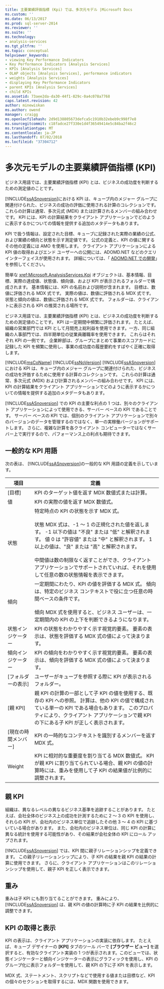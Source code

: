 ```yaml
---
title: 主要業績評価指標 (Kpi) では、多次元モデル |Microsoft Docs
ms.custom: ''
ms.date: 06/13/2017
ms.prod: sql-server-2014
ms.reviewer: ''
ms.suite: ''
ms.technology:
- analysis-services
ms.tgt_pltfrm: ''
ms.topic: conceptual
helpviewer_keywords:
- viewing Key Performance Indicators
- Key Performance Indicators [Analysis Services]
- KPIs [Analysis Services]
- OLAP objects [Analysis Services], performance indicators
- weights [Analysis Services]
- displaying Key Performance Indicators
- parent KPIs [Analysis Services]
- child KPIs
ms.assetid: 73aee2da-da30-44f1-829c-0a4c078a7768
caps.latest.revision: 42
author: minewiskan
ms.author: owend
manager: craigg
ms.openlocfilehash: 2d9d138805673defca5c1910b32ebeb9c998f7e8
ms.sourcegitcommit: c18fadce27f330e1d4f36549414e5c84ba2f46c2
ms.translationtype: MT
ms.contentlocale: ja-JP
ms.lasthandoff: 07/02/2018
ms.locfileid: "37304712"
---
```

# <a name="key-performance-indicators-kpis-in-multidimensional-models"></a>多次元モデルの主要業績評価指標 (KPI)
  ビジネス用語では、主要業績評価指標 (KPI) とは、ビジネスの成功度を判断するための測定値のことです。  
  
 [!INCLUDE[ssASnoversion](../../includes/ssasnoversion-md.md)]における KPI は、キューブ内のメジャー グループに関連付けられた、ビジネスの成功の評価に使用される計算のコレクションです。 これらの計算は通常、多次元式 (MDX) または計算されるメンバーの組み合わせです。 KPI には、KPI の計算結果をクライアント アプリケーションでどのように表示するかについての情報を提供する追加のメタデータもあります。  
  
 KPI で扱う情報は、設定された目標、キューブに記録された実際の業績の公式、および業績の傾向と状態を示す測定値です。 公式の定義と、KPI の値に関するその他の定義には AMO を使用します。 クライアント アプリケーションによる KPI 値の取得およびエンド ユーザーへの公開には、ADOMD.NET などのクエリ インターフェイスが使用されます。 詳細については、「 [ADOMD.NET での開発](adomd-net/developing-with-adomd-net.md)」を参照してください。  
  
 簡単な <xref:Microsoft.AnalysisServices.Kpi> オブジェクトは、基本情報、目標、実際の達成値、状態値、傾向値、および KPI が表示されるフォルダーで構成されます。 基本情報には、KPI の名前および説明が含まれます。 目標は、数値に評価される MDX 式です。 実際の値は、数値に評価される MDX 式です。 状態と傾向の値は、数値に評価される MDX 式です。 フォルダーは、クライアントに表示される KPI の推奨される場所です。  
  
 ビジネス用語では、主要業績評価指標 (KPI) とは、ビジネスの成功度を判断するための測定値のことです。 KPI は一定期間中頻繁に評価されます。 たとえば、組織の営業部門では KPI として月間売上総利益を使用できます。一方、同じ組織の人事部門では、四半期単位の従業員離職率を使用できます。 これらはそれぞれ KPI の一例です。 企業幹部は、グループにまとめて事業のスコアカードに記録した KPI を頻繁に使用し、事業の成功度の履歴要約をすばやく正確に取得します。  
  
  [!INCLUDE[msCoName](../../includes/msconame-md.md)] [!INCLUDE[ssNoVersion](../../includes/ssnoversion-md.md)] [!INCLUDE[ssASnoversion](../../includes/ssasnoversion-md.md)]における KPI は、キューブ内のメジャー グループに関連付けられた、ビジネスの成功を評価するために使用する計算のコレクションです。 これらの計算は通常、多次元式 (MDX) および計算されるメンバーの組み合わせです。 KPI には、KPI の計算結果をクライアント アプリケーションでどのように表示するかについての情報を提供する追加のメタデータもあります。  
  
 [!INCLUDE[ssASnoversion](../../includes/ssasnoversion-md.md)] での KPI の主要な利点の 1 つは、別々のクライアント アプリケーションによって使用できる、サーバー ベースの KPI であることです。 サーバー ベースの KPI では、個別のクライアント アプリケーションで別々のバージョンのデータを管理するのではなく、単一の実稼働バージョンがサポートします。 さらに、複雑な計算を各クライアント コンピューターではなくサーバー上で実行するので、パフォーマンス上の利点も期待できます。  
  
## <a name="common-kpi-terms"></a>一般的な KPI 用語  
 次の表は、 [!INCLUDE[ssASnoversion](../../includes/ssasnoversion-md.md)]の一般的な KPI 用語の定義を示しています。  
  
|項目|定義|  
|----------|----------------|  
|[目標]|KPI のターゲット値を返す MDX 数値式または計算。|  
|値|KPI の実際の値を返す MDX 数値式。|  
|状態|特定時点の KPI の状態を示す MDX 式。<br /><br /> 状態 MDX 式は、-1 ～ 1 の正規化された値を返します。 -1 以下の値は "不良" または "低" と解釈されます。 値 0 は "許容値" または "中" と解釈されます。 1 以上の値は、"良" または "高" と解釈されます。<br /><br /> 中間値は数の制限なく返すことができ、クライアント アプリケーションでサポートされていれば、それを使用して任意の数の状態情報を表示できます。|  
|傾向|一定期間にわたり、KPI の値を評価する MDX 式。 傾向は、特定のビジネス コンテキストで役に立つ任意の時間ベースの条件です。<br /><br /> 傾向 MDX 式を使用すると、ビジネス ユーザーは、一定期間内の KPI の上下を判断できるようになります。|  
|状態インジケーター|KPI の状態をわかりやすく示す視覚的要素。 要素の表示は、状態を評価する MDX 式の値によって決まります。|  
|傾向インジケーター|KPI の傾向をわかりやすく示す視覚的要素。 要素の表示は、傾向を評価する MDX 式の値によって決まります。|  
|[フォルダーの表示]|ユーザーがキューブを参照する際に KPI が表示されるフォルダー。|  
|[親 KPI]|親 KPI の計算の一部として子 KPI の値を使用する、既存の KPI への参照。 計算は、他の KPI の値で構成されている単一の KPI である場合もあります。 このプロパティにより、クライアント アプリケーションで親 KPI の下にある子 KPI が正しく表示されます。|  
|[現在の時間メンバー]|KPI の一時的なコンテキストを識別するメンバーを返す MDX 式。|  
|Weight|KPI に相対的な重要度を割り当てる MDX 数値式。 KPI が親 KPI に割り当てられている場合、親 KPI の値の計算時には、重みを使用して子 KPI の結果値が比例的に調整されます。|  
  
## <a name="parent-kpis"></a>親 KPI  
 組織は、異なるレベルの異なるビジネス基準を追跡することがあります。 たとえば、会社全体のビジネス上の成功を計測するために 2 ～ 3 の KPI を使用し、それらの KPI が、会社内のビジネス単位で追跡したその他 3 ～ 4 の KPI に基づいている場合があります。 また、会社内のビジネス単位は、同じ KPI の計算に異なる統計を使用する可能性があり、その結果が会社全体の KPI にロール アップされます。  
  
 [!INCLUDE[ssASnoversion](../../includes/ssasnoversion-md.md)] では、KPI 間に親子リレーションシップを定義できます。 この親子リレーションシップにより、子 KPI の結果を親 KPI の結果の計算に使用できます。 さらに、クライアント アプリケーションはこのリレーションシップを使用して、親子 KPI を正しく表示できます。  
  
## <a name="weights"></a>重み  
 重みは子 KPI にも割り当てることができます。 重みにより、 [!INCLUDE[ssASnoversion](../../includes/ssasnoversion-md.md)] は、親 KPI の値の計算時に子 KPI の結果を比例的に調整できます。  
  
## <a name="retrieving-and-displaying-kpis"></a>KPI の取得と表示  
 KPI の表示は、クライアント アプリケーションの実装に依存します。 たとえば、キューブ デザイナーの **[KPI]** タブのツール バーで **[ブラウザー ビュー]** を選択すると、有効なクライアント実装の 1 つが表示されます。このビューでは、状態インジケーターと傾向インジケーターの表示にグラフィックを使用し、KPI のグループ化に表示フォルダーを使用して、親 KPI の下に子 KPI を表示します。  
  
 MDX 式、ステートメント、スクリプトなどで使用する値または目標など、KPI の個々のセクションを取得するには、MDX 関数を使用できます。  
  
  
